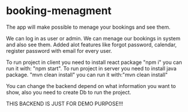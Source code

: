 # booking-menagment

The app will make possible to menage your bookings and see them.

We can log in as user or admin. We can menage our bookings in system and also see them. Added alot features like forgot password, calendar, register password with email for every user.

To run project in client you need to install react package "npm i" you can run it with: "npm start".
To run project in server you need to install java package. "mvn clean install" you can run it with:"mvn clean install"

You can change the backend depend on what information you want to show, also you need to create Db to run the project.

THIS BACKEND IS JUST FOR DEMO PURPOSE!!!
